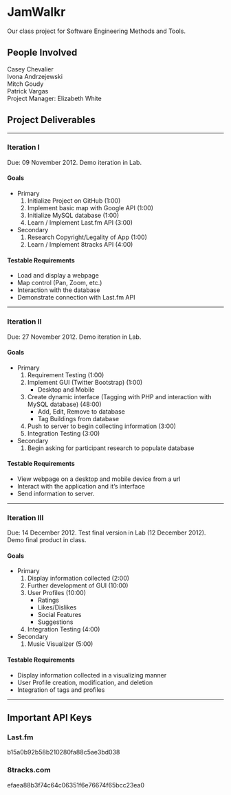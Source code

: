 JamWalkr
========

Our class project for Software Engineering Methods and Tools.  

People Involved
---------------
Casey Chevalier  
Ivona Andrzejewski  
Mitch Goudy  
Patrick Vargas  
Project Manager: Elizabeth White  

Project Deliverables
--------------------

***

### Iteration I  
Due: 09 November 2012. Demo iteration in Lab.  

#### Goals
* Primary
    1. Initialize Project on GitHub (1:00)
    2. Implement basic map with Google API (1:00)
    3. Initialize MySQL database (1:00)
    4. Learn / Implement Last.fm API (3:00)
* Secondary
    1. Research Copyright/Legality of App (1:00)
    2. Learn / Implement 8tracks API (4:00)

#### Testable Requirements
* Load and display a webpage
* Map control (Pan, Zoom, etc.)
* Interaction with the database
* Demonstrate connection with Last.fm API

***

### Iteration II  
Due: 27 November 2012. Demo iteration in Lab.  

#### Goals
* Primary
    1. Requirement Testing (1:00)
    2. Implement GUI (Twitter Bootstrap) (1:00)
        * Desktop and Mobile
    3. Create dynamic interface (Tagging with PHP and interaction with MySQL database) (48:00)
        * Add, Edit, Remove to database
        * Tag Buildings from database
    4. Push to server to begin collecting information (3:00)
    5. Integration Testing (3:00)
* Secondary
    1. Begin asking for participant research to populate database

#### Testable Requirements  
* View webpage on a desktop and mobile device from a url
* Interact with the application and it’s interface
* Send information to server.  

***

### Iteration III  
Due: 14 December 2012. Test final version in Lab (12 December 2012). Demo final product in class.  

#### Goals
* Primary
    1. Display information collected (2:00)
    2. Further development of GUI (10:00)
    3. User Profiles (10:00)
        * Ratings
        * Likes/Dislikes
        * Social Features
        * Suggestions
    4. Integration Testing (4:00)
* Secondary
    1. Music Visualizer (5:00)  

#### Testable Requirements
* Display information collected in a visualizing manner
* User Profile creation, modification, and deletion
* Integration of tags and profiles

***

Important API Keys
------------------  

### Last.fm  
b15a0b92b58b210280fa88c5ae3bd038  

### 8tracks.com  
efaea88b3f74c64c06351f6e76674f65bcc23ea0  